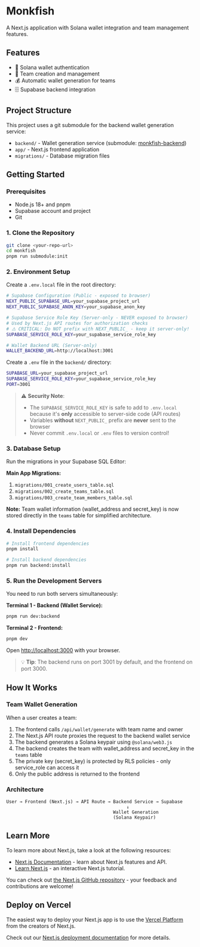 # Monkfish

A Next.js application with Solana wallet integration and team management features.

## Features

- 🔐 Solana wallet authentication
- 👥 Team creation and management
- 💰 Automatic wallet generation for teams
- 🗄️ Supabase backend integration

## Project Structure

This project uses a git submodule for the backend wallet generation service:
- `backend/` - Wallet generation service (submodule: [monkfish-backend](https://github.com/jsantibout/monkfish-backend))
- `app/` - Next.js frontend application
- `migrations/` - Database migration files

## Getting Started

### Prerequisites

- Node.js 18+ and pnpm
- Supabase account and project
- Git

### 1. Clone the Repository

```bash
git clone <your-repo-url>
cd monkfish
pnpm run submodule:init
```

### 2. Environment Setup

Create a `.env.local` file in the root directory:

```bash
# Supabase Configuration (Public - exposed to browser)
NEXT_PUBLIC_SUPABASE_URL=your_supabase_project_url
NEXT_PUBLIC_SUPABASE_ANON_KEY=your_supabase_anon_key

# Supabase Service Role Key (Server-only - NEVER exposed to browser)
# Used by Next.js API routes for authorization checks
# ⚠️ CRITICAL: Do NOT prefix with NEXT_PUBLIC_ - keep it server-only!
SUPABASE_SERVICE_ROLE_KEY=your_supabase_service_role_key

# Wallet Backend URL (Server-only)
WALLET_BACKEND_URL=http://localhost:3001
```

Create a `.env` file in the `backend/` directory:

```bash
SUPABASE_URL=your_supabase_project_url
SUPABASE_SERVICE_ROLE_KEY=your_supabase_service_role_key
PORT=3001
```

> ⚠️ **Security Note**: 
> - The `SUPABASE_SERVICE_ROLE_KEY` is safe to add to `.env.local` because it's **only** accessible to server-side code (API routes)
> - Variables **without** `NEXT_PUBLIC_` prefix are **never** sent to the browser
> - Never commit `.env.local` or `.env` files to version control!

### 3. Database Setup

Run the migrations in your Supabase SQL Editor:

**Main App Migrations:**
1. `migrations/001_create_users_table.sql`
2. `migrations/002_create_teams_table.sql`
3. `migrations/003_create_team_members_table.sql`

**Note:** Team wallet information (wallet_address and secret_key) is now stored directly in the `teams` table for simplified architecture.

### 4. Install Dependencies

```bash
# Install frontend dependencies
pnpm install

# Install backend dependencies
pnpm run backend:install
```

### 5. Run the Development Servers

You need to run both servers simultaneously:

**Terminal 1 - Backend (Wallet Service):**
```bash
pnpm run dev:backend
```

**Terminal 2 - Frontend:**
```bash
pnpm dev
```

Open [http://localhost:3000](http://localhost:3000) with your browser.

> 💡 **Tip**: The backend runs on port 3001 by default, and the frontend on port 3000.

## How It Works

### Team Wallet Generation

When a user creates a team:

1. The frontend calls `/api/wallet/generate` with team name and owner
2. The Next.js API route proxies the request to the backend wallet service
3. The backend generates a Solana keypair using `@solana/web3.js`
4. The backend creates the team with wallet_address and secret_key in the `teams` table
5. The private key (secret_key) is protected by RLS policies - only service_role can access it
6. Only the public address is returned to the frontend

### Architecture

```
User → Frontend (Next.js) → API Route → Backend Service → Supabase
                                             ↓
                                        Wallet Generation
                                        (Solana Keypair)
```

## Learn More

To learn more about Next.js, take a look at the following resources:

- [Next.js Documentation](https://nextjs.org/docs) - learn about Next.js features and API.
- [Learn Next.js](https://nextjs.org/learn) - an interactive Next.js tutorial.

You can check out [the Next.js GitHub repository](https://github.com/vercel/next.js) - your feedback and contributions are welcome!

## Deploy on Vercel

The easiest way to deploy your Next.js app is to use the [Vercel Platform](https://vercel.com/new?utm_medium=default-template&filter=next.js&utm_source=create-next-app&utm_campaign=create-next-app-readme) from the creators of Next.js.

Check out our [Next.js deployment documentation](https://nextjs.org/docs/app/building-your-application/deploying) for more details.
